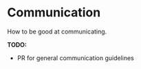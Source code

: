 # Communication
How to be good at communicating.

**TODO:**
* PR for general communication guidelines